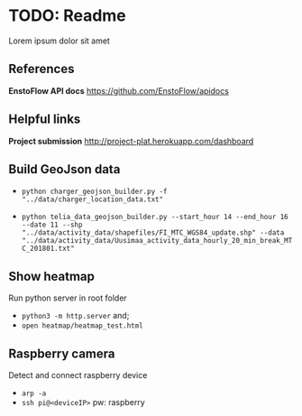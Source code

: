 # TODO: Readme

Lorem ipsum dolor sit amet

## References

**EnstoFlow API docs**
https://github.com/EnstoFlow/apidocs

## Helpful links

**Project submission**
http://project-plat.herokuapp.com/dashboard

## Build GeoJson data
* `python charger_geojson_builder.py -f "../data/charger_location_data.txt"`

* `python telia_data_geojson_builder.py --start_hour 14 --end_hour 16 --date 11 --shp "../data/activity_data/shapefiles/FI_MTC_WGS84_update.shp" --data "../data/activity_data/Uusimaa_activity_data_hourly_20_min_break_MTC_201801.txt" `

## Show heatmap
Run python server in root folder
* `python3 -m http.server` and;
* `open heatmap/heatmap_test.html`


## Raspberry camera
Detect and connect raspberry device
* `arp -a`
* `ssh pi@<deviceIP>` pw: raspberry
